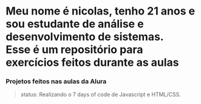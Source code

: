 <h1> Meu nome é nicolas, tenho 21 anos e sou estudante de análise e desenvolvimento de sistemas.<br>
Esse é um repositório para exercícios feitos durante as aulas</h1>

<h3>Projetos feitos nas aulas da Alura</h3>

> status: Realizando o 7 days of code de Javascript e HTML/CSS. 


